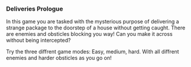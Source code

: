 ### Deliveries Prologue
In this game you are tasked with the mysterious purpose of delivering a strange package to the doorstep of a house without getting caught. There are enemies and obsticles blocking you way! Can you make it across without being intercepted?

Try the three diffrent game modes: Easy, medium, hard. With all diffrent enemies and harder obsticles as you go on!